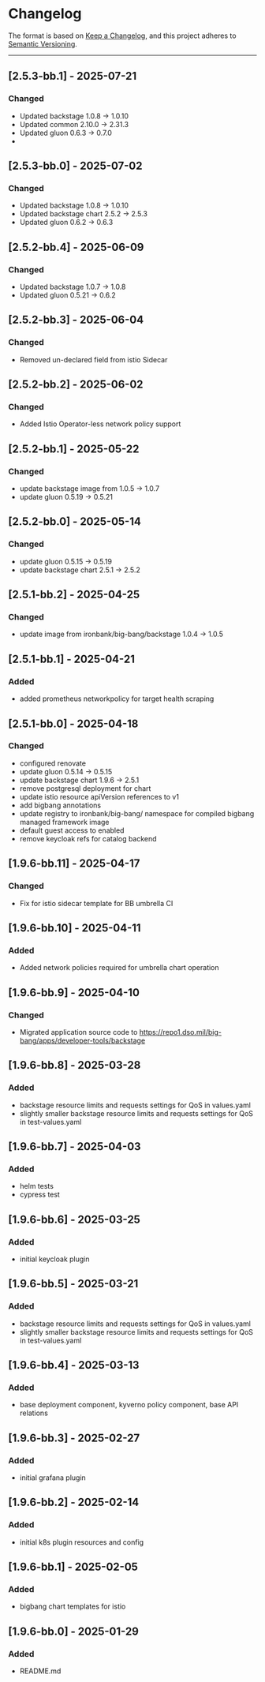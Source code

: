 # Changelog

The format is based on [Keep a Changelog](https://keepachangelog.com/en/1.0.0/), and this project adheres to [Semantic Versioning](https://semver.org/spec/v2.0.0.html).

---

## [2.5.3-bb.1] - 2025-07-21

### Changed

- Updated backstage 1.0.8 -> 1.0.10
- Updated common 2.10.0 -> 2.31.3
- Updated gluon 0.6.3 -> 0.7.0
- 
## [2.5.3-bb.0] - 2025-07-02

### Changed

- Updated backstage 1.0.8 -> 1.0.10
- Updated backstage chart 2.5.2 -> 2.5.3
- Updated gluon 0.6.2 -> 0.6.3

## [2.5.2-bb.4] - 2025-06-09

### Changed

- Updated backstage 1.0.7 -> 1.0.8
- Updated gluon 0.5.21 -> 0.6.2

## [2.5.2-bb.3] - 2025-06-04

### Changed

- Removed un-declared field from istio Sidecar

## [2.5.2-bb.2] - 2025-06-02

### Changed

- Added Istio Operator-less network policy support

## [2.5.2-bb.1] - 2025-05-22

### Changed

- update backstage image from 1.0.5 -> 1.0.7
- update gluon 0.5.19 -> 0.5.21

## [2.5.2-bb.0] - 2025-05-14

### Changed

- update gluon 0.5.15 -> 0.5.19
- update backstage chart 2.5.1 -> 2.5.2

## [2.5.1-bb.2] - 2025-04-25

### Changed

- update image from ironbank/big-bang/backstage 1.0.4 -> 1.0.5

## [2.5.1-bb.1] - 2025-04-21

### Added

- added prometheus networkpolicy for target health scraping

## [2.5.1-bb.0] - 2025-04-18

### Changed

- configured renovate
- update gluon 0.5.14 -> 0.5.15
- update backstage chart 1.9.6 -> 2.5.1
- remove postgresql deployment for chart
- update istio resource apiVersion references to v1
- add bigbang annotations
- update registry to ironbank/big-bang/ namespace for compiled bigbang managed framework image
- default guest access to enabled
- remove keycloak refs for catalog backend

## [1.9.6-bb.11] - 2025-04-17

### Changed

- Fix for istio sidecar template for BB umbrella CI

## [1.9.6-bb.10] - 2025-04-11

### Added

- Added network policies required for umbrella chart operation

## [1.9.6-bb.9] - 2025-04-10

### Changed

- Migrated application source code to <https://repo1.dso.mil/big-bang/apps/developer-tools/backstage>

## [1.9.6-bb.8] - 2025-03-28

### Added

- backstage resource limits and requests settings for QoS in values.yaml
- slightly smaller backstage resource limits and requests settings for QoS in test-values.yaml

## [1.9.6-bb.7] - 2025-04-03

### Added

- helm tests
- cypress test

## [1.9.6-bb.6] - 2025-03-25

### Added

- initial keycloak plugin

## [1.9.6-bb.5] - 2025-03-21

### Added

- backstage resource limits and requests settings for QoS in values.yaml
- slightly smaller backstage resource limits and requests settings for QoS in test-values.yaml

## [1.9.6-bb.4] - 2025-03-13

### Added

- base deployment component, kyverno policy component, base API relations

## [1.9.6-bb.3] - 2025-02-27

### Added

- initial grafana plugin

## [1.9.6-bb.2] - 2025-02-14

### Added

- initial k8s plugin resources and config

## [1.9.6-bb.1] - 2025-02-05

### Added

- bigbang chart templates for istio

## [1.9.6-bb.0] - 2025-01-29

### Added

- README.md
